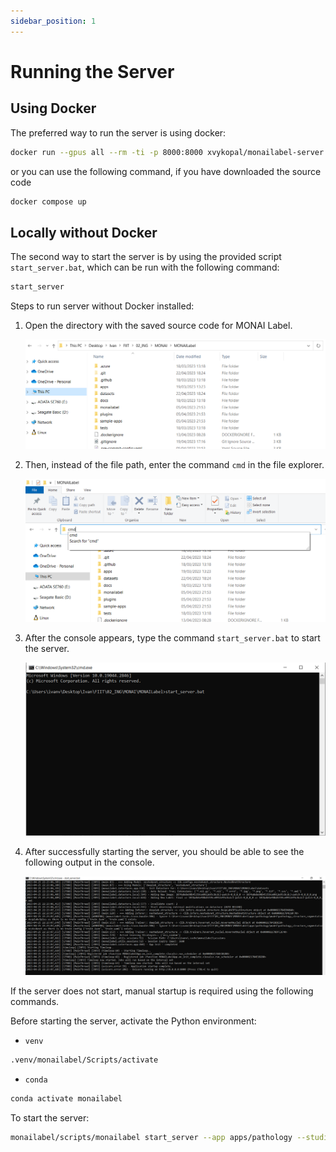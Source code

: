 ```yaml
---
sidebar_position: 1
---
```


# Running the Server

## Using Docker

The preferred way to run the server is using docker:

```bash
docker run --gpus all --rm -ti -p 8000:8000 xvykopal/monailabel-server:latest bash
```

or you can use the following command, if you have downloaded the source code

```bash
docker compose up
```

## Locally without Docker

The second way to start the server is by using the provided script `start_server.bat`, which can be run with the following command:

```bash
start_server
```

Steps to run server without Docker installed:

1. Open the directory with the saved source code for MONAI Label.

    ![Open the directory](./img/Server.png)

2. Then, instead of the file path, enter the command `cmd` in the file explorer.

    ![Run cmd](./img/Server2.png)

3. After the console appears, type the command `start_server.bat` to start the server.

    ![Run start_server.bat](./img/Server3.png)

4. After successfully starting the server, you should be able to see the following output in the console.

    ![Server output](./img/Server4.png)

If the server does not start, manual startup is required using the following commands.

Before starting the server, activate the Python environment:

- `venv`

 ```bash
 .venv/monailabel/Scripts/activate
 ```

- `conda`

 ```bash
 conda activate monailabel
 ```

To start the server:

```bash
monailabel/scripts/monailabel start_server --app apps/pathology --studies datasets/
```
